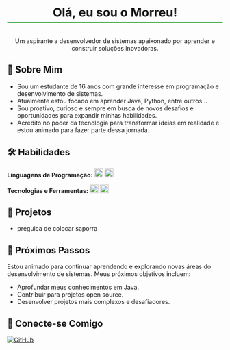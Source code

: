 <div align="center">
  <h1 style="border-bottom: 3px solid #4CAF50; padding-bottom: 5px; display: inline-block; transition: width 0.3s ease-in-out; width: 100%; text-align: center;">Olá, eu sou o Morreu!</h1>
  <p>Um aspirante a desenvolvedor de sistemas apaixonado por aprender e construir soluções inovadoras.</p>
</div>

## 🚀 Sobre Mim

* Sou um estudante de 16 anos com grande interesse em programação e desenvolvimento de sistemas.
* Atualmente estou focado em aprender Java, Python, entre outros...
* Sou proativo, curioso e sempre em busca de novos desafios e oportunidades para expandir minhas habilidades.
* Acredito no poder da tecnologia para transformar ideias em realidade e estou animado para fazer parte dessa jornada.

## 🛠️ Habilidades

**Linguagens de Programação:**
<code><img height="20" src="https://img.shields.io/badge/Python-3776AB?style=for-the-badge&logo=python&logoColor=white" alt="Python"></code>
<code><img height="20" src="https://img.shields.io/badge/Java-ED8B00?style=for-the-badge&logo=openjdk&logoColor=white" alt="Java"></code>

**Tecnologias e Ferramentas:**
<code><img height="20" src="https://img.shields.io/badge/HTML5-E34F26?style=for-the-badge&logo=html5&logoColor=white" alt="HTML5"></code>
<code><img height="20" src="https://img.shields.io/badge/CSS3-1572B6?style=for-the-badge&logo=css3&logoColor=white" alt="CSS3"></code>
## 💼 Projetos

* preguica de colocar saporra

## 🌱 Próximos Passos

Estou animado para continuar aprendendo e explorando novas áreas do desenvolvimento de sistemas. Meus próximos objetivos incluem:

* Aprofundar meus conhecimentos em Java.
* Contribuir para projetos open source.
* Desenvolver projetos mais complexos e desafiadores.

## 🔗 Conecte-se Comigo

<p align="left">
<a href="https://github.com/morreudev" target="_blank"><img align="center" src="https://img.shields.io/badge/GitHub-181717?style=for-the-badge&logo=github&logoColor=white" alt="GitHub"></a>
</p>

